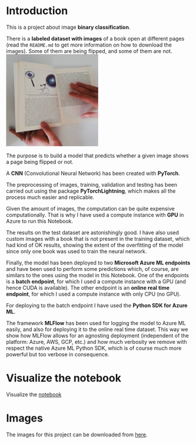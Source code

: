 # Introduction
This is a project about image **binary classification**.

There is a **labeled dataset with images** of a book open at different pages (read the `README.md` to get more information on how to download the images). Some of them are being flipped, and some of them are not.
![example-image](images/test_examples/image_0.png)

The purpose is to build a model that predicts whether a given image shows a page being flipped or not.

A **CNN** (Convolutional Neural Network) has been created with **PyTorch**.

The preprocessing of images, training, validation and testing has been carried out using the package **PyTorchLightning**, which makes all the process much easier and replicable.

Given the amount of images, the computation can be quite expensive computationally. That is why I have used a compute instance with **GPU** in Azure to run this Notebook.

The results on the test dataset are astonishingly good. I have also used custom images with a book that is not present in the training dataset, which had kind of OK results, showing the extent of the overfitting of the model since only one book was used to train the neural network.

Finally, the model has been deployed to two **Microsoft Azure ML endpoints** and have been used to perform some predictions which, of course, are similars to the ones using the model in this Notebook. One of the endpoints is a **batch endpoint**, for which I used a compute instance with a GPU (and hence CUDA is available). The other endpoint is an **online real time endpoint**, for which I used a compute instance with only CPU (no GPU).

For deploying to the batch endpoint I have used the **Python SDK for Azure ML**.

The framework **MLFlow** has been used for logging the model to Azure ML easily, and also for deploying it to the online real time dataset. This way we show how MLFlow allows for an agnosting deployment (independent of the platform: Azure, AWS, GCP, etc.) and how much verbosity we remove with respect the native Azure ML Python SDK, which is of course much more powerful but too verbose in consequence.

# Visualize the notebook
Visualize the [notebook](https://nbviewer.org/github/rubchume/FlipPageDetectorCNNAzure/blob/main/FlipPageDetector.ipynb)

# Images
The images for this project can be downloaded from [here](https://drive.google.com/file/d/1KDQBTbo5deKGCdVV_xIujscn5ImxW4dm/view?usp=sharing).
